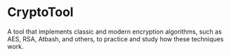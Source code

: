 # CryptoTool
A tool that implements classic and modern encryption algorithms, such as AES, RSA, Atbash, and others, to practice and study how these techniques work.
